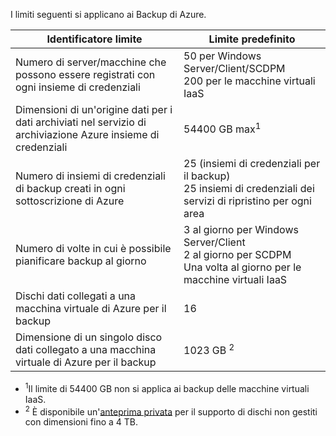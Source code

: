 
I limiti seguenti si applicano ai Backup di Azure.

| Identificatore limite | Limite predefinito |
| --- | --- |
| Numero di server/macchine che possono essere registrati con ogni insieme di credenziali |50 per Windows Server/Client/SCDPM  <br/> 200 per le macchine virtuali IaaS |
| Dimensioni di un'origine dati per i dati archiviati nel servizio di archiviazione Azure insieme di credenziali |54400 GB max<sup>1</sup> |
| Numero di insiemi di credenziali di backup creati in ogni sottoscrizione di Azure |25 (insiemi di credenziali per il backup) <br/> 25 insiemi di credenziali dei servizi di ripristino per ogni area |
| Numero di volte in cui è possibile pianificare backup al giorno |3 al giorno per Windows Server/Client <br/> 2 al giorno per SCDPM <br/> Una volta al giorno per le macchine virtuali IaaS |
| Dischi dati collegati a una macchina virtuale di Azure per il backup |16 |
| Dimensione di un singolo disco dati collegato a una macchina virtuale di Azure per il backup| 1023 GB <sup>2</sup>|

* <sup>1</sup>Il limite di 54400 GB non si applica ai backup delle macchine virtuali IaaS.
* <sup>2</sup> È disponibile un'[anteprima privata](https://gallery.technet.microsoft.com/Instant-recovery-point-and-25fe398a?redir=0) per il supporto di dischi non gestiti con dimensioni fino a 4 TB. 

